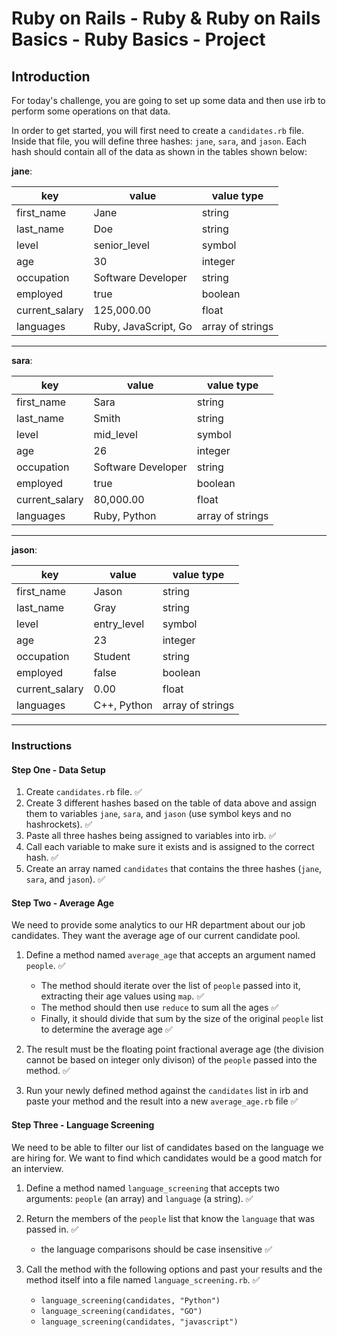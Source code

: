 # Ruby on Rails - Ruby & Ruby on Rails Basics - Ruby Basics - Project

## Introduction

For today's challenge, you are going to set up some data and then use irb to perform some operations on that data.

In order to get started, you will first need to create a `candidates.rb` file. Inside that file, you will define three hashes: `jane`, `sara`, and `jason`. Each hash should contain all of the data as shown in the tables shown below:

**jane**:

| key            | value                | value type       |
| -------------- | -------------------- | ---------------- |
| first_name     | Jane                 | string           |
| last_name      | Doe                  | string           |
| level          | senior_level         | symbol           |
| age            | 30                   | integer          |
| occupation     | Software Developer   | string           |
| employed       | true                 | boolean          |
| current_salary | 125,000.00           | float            |
| languages      | Ruby, JavaScript, Go | array of strings |

---

**sara**:

| key            | value              | value type       |
| -------------- | ------------------ | ---------------- |
| first_name     | Sara               | string           |
| last_name      | Smith              | string           |
| level          | mid_level          | symbol           |
| age            | 26                 | integer          |
| occupation     | Software Developer | string           |
| employed       | true               | boolean          |
| current_salary | 80,000.00          | float            |
| languages      | Ruby, Python       | array of strings |

---

**jason**:

| key            | value       | value type       |
| -------------- | ----------- | ---------------- |
| first_name     | Jason       | string           |
| last_name      | Gray        | string           |
| level          | entry_level | symbol           |
| age            | 23          | integer          |
| occupation     | Student     | string           |
| employed       | false       | boolean          |
| current_salary | 0.00        | float            |
| languages      | C++, Python | array of strings |

---

### Instructions

#### Step One - Data Setup

1. Create `candidates.rb` file. ✅
2. Create 3 different hashes based on the table of data above and assign them to variables `jane`, `sara`, and `jason` (use symbol keys and no hashrockets). ✅
3. Paste all three hashes being assigned to variables into irb. ✅
4. Call each variable to make sure it exists and is assigned to the correct hash. ✅
5. Create an array named `candidates` that contains the three hashes (`jane`, `sara`, and `jason`). ✅

#### Step Two - Average Age

We need to provide some analytics to our HR department about our job candidates. They want the average age of our current candidate pool.

1. Define a method named `average_age` that accepts an argument named `people`. ✅

   - The method should iterate over the list of `people` passed into it, extracting their age values using `map`. ✅
   - The method should then use `reduce` to sum all the ages ✅
   - Finally, it should divide that sum by the size of the original `people` list to determine the average age ✅

2. The result must be the floating point fractional average age (the division cannot be based on integer only divison) of the `people` passed into the method. ✅
3. Run your newly defined method against the `candidates` list in irb and paste your method and the result into a new `average_age.rb` file ✅

#### Step Three - Language Screening

We need to be able to filter our list of candidates based on the language we are hiring for. We want to find which candidates would be a good match for an interview.

1. Define a method named `language_screening` that accepts two arguments: `people` (an array) and `language` (a string). ✅
2. Return the members of the `people` list that know the `language` that was passed in. ✅

   - the language comparisons should be case insensitive ✅

3. Call the method with the following options and past your results and the method itself into a file named `language_screening.rb`. ✅

   - `language_screening(candidates, "Python")`
   - `language_screening(candidates, "GO")`
   - `language_screening(candidates, "javascript")`
